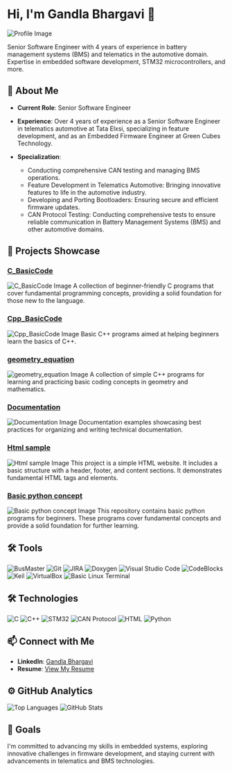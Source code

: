 # Hi, I'm Gandla Bhargavi 👋

![Profile Image](https://via.placeholder.com/150)

Senior Software Engineer with 4 years of experience in battery management systems (BMS) and telematics in the automotive domain. Expertise in embedded software development, STM32 microcontrollers, and more.

## 🔹 About Me

- **Current Role**: Senior Software Engineer
- **Experience**: Over 4 years of experience as a Senior Software Engineer in telematics automotive at Tata Elxsi, specializing in feature development, and as an Embedded Firmware Engineer at Green Cubes Technology.

- **Specialization**:
  - Conducting comprehensive CAN testing and managing BMS operations.
  - Feature Development in Telematics Automotive: Bringing innovative features to life in the automotive industry.
  - Developing and Porting Bootloaders: Ensuring secure and efficient firmware updates.
  - CAN Protocol Testing: Conducting comprehensive tests to ensure reliable communication in Battery Management Systems (BMS) and other automotive domains.

## 🔹 Projects Showcase

### [C_BasicCode](https://github.com/bhargavi-gudur/C_BasicCode)

![C_BasicCode Image](https://via.placeholder.com/150)
A collection of beginner-friendly C programs that cover fundamental programming concepts, providing a solid foundation for those new to the language.

### [Cpp_BasicCode](https://github.com/bhargavi-gudur/Cpp_BasicCode)

![Cpp_BasicCode Image](https://via.placeholder.com/150)
Basic C++ programs aimed at helping beginners learn the basics of C++.

### [geometry_equation](https://github.com/bhargavi-gudur/geometry_equation)

![geometry_equation Image](https://via.placeholder.com/150)
A collection of simple C++ programs for learning and practicing basic coding concepts in geometry and mathematics.

### [Documentation](https://github.com/bhargavi-gudur/Documentation)

![Documentation Image](https://via.placeholder.com/150)
Documentation examples showcasing best practices for organizing and writing technical documentation.

### [Html sample](https://github.com/bhargavi-gudur/htmlMiniProject.git)

![Html sample Image](https://via.placeholder.com/150)
This project is a simple HTML website. It includes a basic structure with a header, footer, and content sections. It demonstrates fundamental HTML tags and elements.

### [Basic python concept](https://github.com/bhargavi-gudur/BasicPythonConcepts.git)

![Basic python concept Image](https://via.placeholder.com/150)
This repository contains basic python programs for beginners. These programs cover fundamental concepts and provide a solid foundation for further learning.

## 🛠️ Tools

![BusMaster](https://img.shields.io/badge/BusMaster-tool-orange?style=for-the-badge)
![Git](https://img.shields.io/badge/Git-F05032?style=for-the-badge&logo=git&logoColor=white)
![JIRA](https://img.shields.io/badge/JIRA-0052CC?style=for-the-badge&logo=jira&logoColor=white)
![Doxygen](https://img.shields.io/badge/Doxygen-documentation-blue?style=for-the-badge)
![Visual Studio Code](https://img.shields.io/badge/VSCode-007ACC?style=for-the-badge&logo=visual-studio-code&logoColor=white)
![CodeBlocks](https://img.shields.io/badge/CodeBlocks-00CCFF?style=for-the-badge)
![Keil](https://img.shields.io/badge/Keil-007ACC?style=for-the-badge)
![VirtualBox](https://img.shields.io/badge/VirtualBox-183A61?style=for-the-badge&logo=virtualbox&logoColor=white)
![Basic Linux Terminal](https://img.shields.io/badge/Linux-0078D6?style=for-the-badge&logo=linux&logoColor=white)

## 🛠️ Technologies

![C](https://img.shields.io/badge/C-00599C?style=for-the-badge&logo=c&logoColor=white)
![C++](https://img.shields.io/badge/C++-00599C?style=for-the-badge&logo=c%2B%2B&logoColor=white)
![STM32](https://img.shields.io/badge/STM32-03234B?style=for-the-badge&logo=stmicroelectronics&logoColor=white)
![CAN Protocol](https://img.shields.io/badge/CAN-Protocol-blue?style=for-the-badge)
![HTML](https://img.shields.io/badge/HTML-E34F26?style=for-the-badge&logo=html5&logoColor=white)
![Python](https://img.shields.io/badge/Python-3776AB?style=for-the-badge&logo=python&logoColor=white)

## 📫 Connect with Me

- **LinkedIn**: [Gandla Bhargavi](https://www.linkedin.com/in/gandla-bhargavi-14887681/)
- **Resume**: [View My Resume](https://github.com/bhargavi-gudur/Portfolio/blob/main/GandlaBHargavi_update_resume.pdf)

## ⚙️ GitHub Analytics

![Top Languages](https://github-readme-stats.vercel.app/api/top-langs/?username=bhargavi-gudur&layout=compact&theme=dark)
![GitHub Stats](https://github-readme-stats.vercel.app/api?username=bhargavi-gudur&show_icons=true&theme=dark)

## 🔹 Goals

I'm committed to advancing my skills in embedded systems, exploring innovative challenges in firmware development, and staying current with advancements in telematics and BMS technologies.
